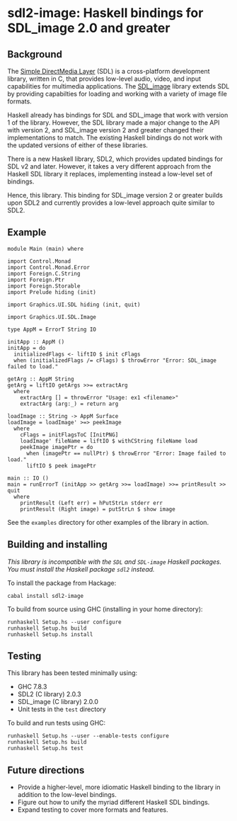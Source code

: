 # sdl2-image: Haskell bindings for SDL_image 2.0 and greater

## Background

The [Simple DirectMedia Layer](//www.libsdl.org) (SDL) is a cross-platform development library,
written in C, that provides low-level audio, video, and input capabilities for multimedia
applications. The [SDL_image](//www.libsdl.org/projects/SDL_image) library extends SDL by providing
capabilties for loading and working with a variety of image file formats.

Haskell already has bindings for SDL and SDL_image that work with version 1 of the library. However,
the SDL library made a major change to the API with version 2, and SDL_image version 2 and greater
changed their implementations to match. The existing Haskell bindings do not work with the updated
versions of either of these libraries.

There is a new Haskell library, SDL2, which provides updated bindings for SDL v2 and later. However,
it takes a very different approach from the Haskell SDL library it replaces, implementing instead
a low-level set of bindings.

Hence, this library. This binding for SDL_image version 2 or greater builds upon SDL2 and currently
provides a low-level approach quite similar to SDL2.

## Example

```
module Main (main) where

import Control.Monad
import Control.Monad.Error
import Foreign.C.String
import Foreign.Ptr
import Foreign.Storable
import Prelude hiding (init)

import Graphics.UI.SDL hiding (init, quit)

import Graphics.UI.SDL.Image

type AppM = ErrorT String IO

initApp :: AppM ()
initApp = do
  initializedFlags <- liftIO $ init cFlags
  when (initializedFlags /= cFlags) $ throwError "Error: SDL_image failed to load."

getArg :: AppM String
getArg = liftIO getArgs >>= extractArg
  where
    extractArg [] = throwError "Usage: ex1 <filename>"
    extractArg (arg:_) = return arg

loadImage :: String -> AppM Surface
loadImage = loadImage' >=> peekImage
  where
    cFlags = initFlagsToC [InitPNG]
    loadImage' fileName = liftIO $ withCString fileName load
    peekImage imagePtr = do
      when (imagePtr == nullPtr) $ throwError "Error: Image failed to load."
      liftIO $ peek imagePtr

main :: IO ()
main = runErrorT (initApp >> getArg >>= loadImage) >>= printResult >> quit
  where
    printResult (Left err) = hPutStrLn stderr err
    printResult (Right image) = putStrLn $ show image
```

See the `examples` directory for other examples of the library in action.

## Building and installing

_This library is incompatible with the `SDL` and `SDL-image` Haskell packages. You must install
the Haskell package `sdl2` instead._

To install the package from Hackage:

```
cabal install sdl2-image
```

To build from source using GHC (installing in your home directory):

```
runhaskell Setup.hs --user configure
runhaskell Setup.hs build
runhaskell Setup.hs install
```

## Testing

This library has been tested minimally using:

   * GHC 7.8.3
   * SDL2 (C library) 2.0.3
   * SDL_image (C library) 2.0.0
   * Unit tests in the `test` directory

To build and run tests using GHC:

```
runhaskell Setup.hs --user --enable-tests configure
runhaskell Setup.hs build
runhaskell Setup.hs test
```

## Future directions

   * Provide a higher-level, more idiomatic Haskell binding to the library in addition to the
     low-level bindings.
   * Figure out how to unify the myriad different Haskell SDL bindings.
   * Expand testing to cover more formats and features.
